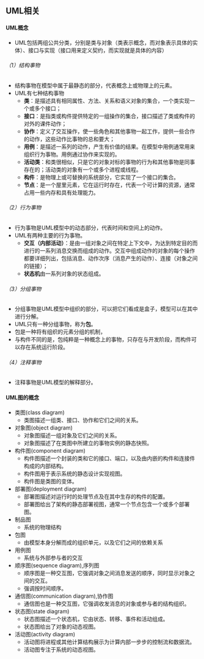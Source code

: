 ## UML相关
#### UML概念
- UML包括两组公共分类，分别是类与对象（类表示概念，而对象表示具体的实体）、接口与实现（接口用来定义契约，而实现就是具体的内容）
###### （1）结构事物
- 结构事物在模型中属于最静态的部分，代表概念上或物理上的元素。
- UML有七种结构事物
	- **类**：是描述具有相同属性、方法、关系和语义对象的集合，一个类实现一个或多个接口；
	- **接口**：是指类或构件提供特定的一组操作的集合，接口描述了类或构件的对外的课件动作；
	- **协作**：定义了交互操作，使一些角色和其他事物一起工作，提供一些合作的动作，这些动作比事物的总和要大；
	- **用例**：是描述一系列的动作，产生有价值的结果。在模型中用例通常用来组织行为事物。用例通过协作来实现的。
	- **活动类**：和类很相似，只是它的对象对标的事物的行为和其他事物是同事存在的；活动类的对象有一个或多个进程或线程。
	- **构件**：是物理上或可替换的系统部分，它实现了一个接口的集合。
	- **节点**：是一个屋里元素，它在运行时存在，代表一个可计算的资源，通常占用一些内存和具有处理能力。
###### （2）行为事物
- 行为事物是UML模型中的动态部分，代表时间和空间上的动作。
- UML有两种主要的行为事物。
	- **交互（内部活动）**：是由一组对象之间在特定上下文中，为达到特定目的而进行的一系列消息交换而组成的动作。交互中组成动作的对象的每个操作都要详细列出，包括消息、动作次序（消息产生的动作）、连接（对象之间的链接）；
	- **状态机**由一系列对象的状态组成。
###### （3）分组事物
- 分组事物是UML模型中组织的部分，可以把它们看成是盒子，模型可以在其中进行分解。
- UML只有一种分组事物，称为**包**。
- 包是一种将有组织的元素分组的机制，
- 与构件不同的是，包纯粹是一种概念上的事物，只存在与开发阶段，而构件可以存在系统运行阶段。
###### （4）注释事物
- 注释事物是UML模型的解释部分。

#### UML图的概念
- 类图(class diagram)
	- 类图描述一组类、接口、协作和它们之间的关系。
- 对象图(object diagram)
	- 对象图描述一组对象及它们之间的关系。
	- 对象图描述了在类图中所建立的事物实例的静态快照。
- 构件图(component diagram)
	- 构件图描述一个封装的类和它的接口、端口，以及由内嵌的构件和连接件构成的内部结构。
	- 构件图用于表示系统的静态设计实现视图。
	- 构件图是类图的变体。
- 部署图(deployment diagram)
	- 部署图描述对运行时的处理节点及在其中生存的构件的配置。
	- 部署图给出了架构的静态部署视图，通常一个节点包含一个或多个部署图。
- 制品图
	- 系统的物理结构
- 包图
	- 由模型本身分解而成的组织单元，以及它们之间的依赖关系
- 用例图
	- 系统与外部参与者的交互
- 顺序图(sequence diagram),序列图
	- 顺序图是一种交互图，它强调对象之间消息发送的顺序，同时显示对象之间的交互。
	- 强调按时间顺序。
- 通信图(communication diagram),协作图
	- 通信图也是一种交互图，它强调收发消息的对象或参与者的结构组织。
- 状态图(state diagram)
	- 状态图描述一个状态机，它由状态、转移、事件和活动组成。
	- 状态图给出了对象的动态视图。
- 活动图(activity diagram)
	- 活动图将进程或其他计算结构展示为计算内部一步步的控制流和数据流。
	- 活动图专注于系统的动态视图。